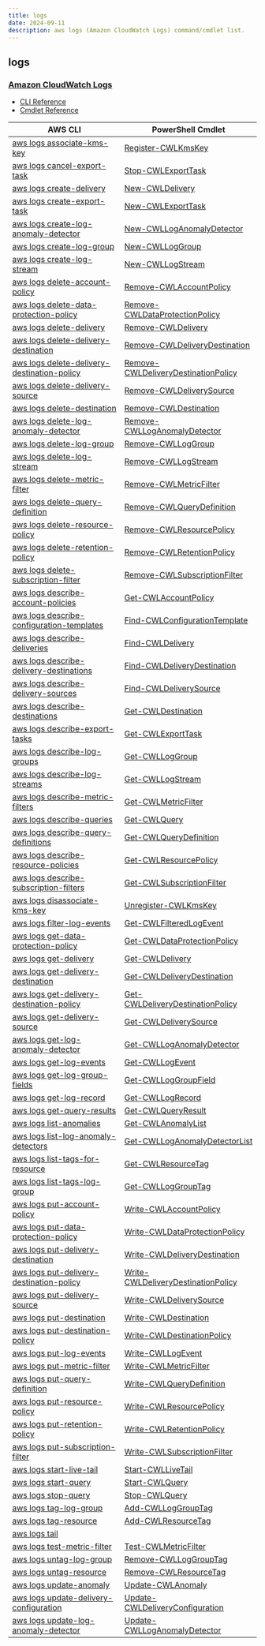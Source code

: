 ```yaml
---
title: logs
date: 2024-09-11
description: aws logs (Amazon CloudWatch Logs) command/cmdlet list.
---
```


## logs

### [Amazon CloudWatch Logs](https://aws.amazon.com/cloudwatch/)

* [CLI Reference](https://awscli.amazonaws.com/v2/documentation/api/latest/reference/logs/index.html)
* [Cmdlet Reference](https://docs.aws.amazon.com/powershell/latest/reference/items/Amazon_CloudWatch_Logs_cmdlets.html)

|AWS CLI|PowerShell Cmdlet|
|----|----|
|[aws logs associate-kms-key](https://awscli.amazonaws.com/v2/documentation/api/latest/reference/logs/associate-kms-key.html)|[Register-CWLKmsKey](https://docs.aws.amazon.com/powershell/latest/reference/items/Register-CWLKmsKey.html)|
|[aws logs cancel-export-task](https://awscli.amazonaws.com/v2/documentation/api/latest/reference/logs/cancel-export-task.html)|[Stop-CWLExportTask](https://docs.aws.amazon.com/powershell/latest/reference/items/Stop-CWLExportTask.html)|
|[aws logs create-delivery](https://awscli.amazonaws.com/v2/documentation/api/latest/reference/logs/create-delivery.html)|[New-CWLDelivery](https://docs.aws.amazon.com/powershell/latest/reference/items/New-CWLDelivery.html)|
|[aws logs create-export-task](https://awscli.amazonaws.com/v2/documentation/api/latest/reference/logs/create-export-task.html)|[New-CWLExportTask](https://docs.aws.amazon.com/powershell/latest/reference/items/New-CWLExportTask.html)|
|[aws logs create-log-anomaly-detector](https://awscli.amazonaws.com/v2/documentation/api/latest/reference/logs/create-log-anomaly-detector.html)|[New-CWLLogAnomalyDetector](https://docs.aws.amazon.com/powershell/latest/reference/items/New-CWLLogAnomalyDetector.html)|
|[aws logs create-log-group](https://awscli.amazonaws.com/v2/documentation/api/latest/reference/logs/create-log-group.html)|[New-CWLLogGroup](https://docs.aws.amazon.com/powershell/latest/reference/items/New-CWLLogGroup.html)|
|[aws logs create-log-stream](https://awscli.amazonaws.com/v2/documentation/api/latest/reference/logs/create-log-stream.html)|[New-CWLLogStream](https://docs.aws.amazon.com/powershell/latest/reference/items/New-CWLLogStream.html)|
|[aws logs delete-account-policy](https://awscli.amazonaws.com/v2/documentation/api/latest/reference/logs/delete-account-policy.html)|[Remove-CWLAccountPolicy](https://docs.aws.amazon.com/powershell/latest/reference/items/Remove-CWLAccountPolicy.html)|
|[aws logs delete-data-protection-policy](https://awscli.amazonaws.com/v2/documentation/api/latest/reference/logs/delete-data-protection-policy.html)|[Remove-CWLDataProtectionPolicy](https://docs.aws.amazon.com/powershell/latest/reference/items/Remove-CWLDataProtectionPolicy.html)|
|[aws logs delete-delivery](https://awscli.amazonaws.com/v2/documentation/api/latest/reference/logs/delete-delivery.html)|[Remove-CWLDelivery](https://docs.aws.amazon.com/powershell/latest/reference/items/Remove-CWLDelivery.html)|
|[aws logs delete-delivery-destination](https://awscli.amazonaws.com/v2/documentation/api/latest/reference/logs/delete-delivery-destination.html)|[Remove-CWLDeliveryDestination](https://docs.aws.amazon.com/powershell/latest/reference/items/Remove-CWLDeliveryDestination.html)|
|[aws logs delete-delivery-destination-policy](https://awscli.amazonaws.com/v2/documentation/api/latest/reference/logs/delete-delivery-destination-policy.html)|[Remove-CWLDeliveryDestinationPolicy](https://docs.aws.amazon.com/powershell/latest/reference/items/Remove-CWLDeliveryDestinationPolicy.html)|
|[aws logs delete-delivery-source](https://awscli.amazonaws.com/v2/documentation/api/latest/reference/logs/delete-delivery-source.html)|[Remove-CWLDeliverySource](https://docs.aws.amazon.com/powershell/latest/reference/items/Remove-CWLDeliverySource.html)|
|[aws logs delete-destination](https://awscli.amazonaws.com/v2/documentation/api/latest/reference/logs/delete-destination.html)|[Remove-CWLDestination](https://docs.aws.amazon.com/powershell/latest/reference/items/Remove-CWLDestination.html)|
|[aws logs delete-log-anomaly-detector](https://awscli.amazonaws.com/v2/documentation/api/latest/reference/logs/delete-log-anomaly-detector.html)|[Remove-CWLLogAnomalyDetector](https://docs.aws.amazon.com/powershell/latest/reference/items/Remove-CWLLogAnomalyDetector.html)|
|[aws logs delete-log-group](https://awscli.amazonaws.com/v2/documentation/api/latest/reference/logs/delete-log-group.html)|[Remove-CWLLogGroup](https://docs.aws.amazon.com/powershell/latest/reference/items/Remove-CWLLogGroup.html)|
|[aws logs delete-log-stream](https://awscli.amazonaws.com/v2/documentation/api/latest/reference/logs/delete-log-stream.html)|[Remove-CWLLogStream](https://docs.aws.amazon.com/powershell/latest/reference/items/Remove-CWLLogStream.html)|
|[aws logs delete-metric-filter](https://awscli.amazonaws.com/v2/documentation/api/latest/reference/logs/delete-metric-filter.html)|[Remove-CWLMetricFilter](https://docs.aws.amazon.com/powershell/latest/reference/items/Remove-CWLMetricFilter.html)|
|[aws logs delete-query-definition](https://awscli.amazonaws.com/v2/documentation/api/latest/reference/logs/delete-query-definition.html)|[Remove-CWLQueryDefinition](https://docs.aws.amazon.com/powershell/latest/reference/items/Remove-CWLQueryDefinition.html)|
|[aws logs delete-resource-policy](https://awscli.amazonaws.com/v2/documentation/api/latest/reference/logs/delete-resource-policy.html)|[Remove-CWLResourcePolicy](https://docs.aws.amazon.com/powershell/latest/reference/items/Remove-CWLResourcePolicy.html)|
|[aws logs delete-retention-policy](https://awscli.amazonaws.com/v2/documentation/api/latest/reference/logs/delete-retention-policy.html)|[Remove-CWLRetentionPolicy](https://docs.aws.amazon.com/powershell/latest/reference/items/Remove-CWLRetentionPolicy.html)|
|[aws logs delete-subscription-filter](https://awscli.amazonaws.com/v2/documentation/api/latest/reference/logs/delete-subscription-filter.html)|[Remove-CWLSubscriptionFilter](https://docs.aws.amazon.com/powershell/latest/reference/items/Remove-CWLSubscriptionFilter.html)|
|[aws logs describe-account-policies](https://awscli.amazonaws.com/v2/documentation/api/latest/reference/logs/describe-account-policies.html)|[Get-CWLAccountPolicy](https://docs.aws.amazon.com/powershell/latest/reference/items/Get-CWLAccountPolicy.html)|
|[aws logs describe-configuration-templates](https://awscli.amazonaws.com/v2/documentation/api/latest/reference/logs/describe-configuration-templates.html)|[Find-CWLConfigurationTemplate](https://docs.aws.amazon.com/powershell/latest/reference/items/Find-CWLConfigurationTemplate.html)|
|[aws logs describe-deliveries](https://awscli.amazonaws.com/v2/documentation/api/latest/reference/logs/describe-deliveries.html)|[Find-CWLDelivery](https://docs.aws.amazon.com/powershell/latest/reference/items/Find-CWLDelivery.html)|
|[aws logs describe-delivery-destinations](https://awscli.amazonaws.com/v2/documentation/api/latest/reference/logs/describe-delivery-destinations.html)|[Find-CWLDeliveryDestination](https://docs.aws.amazon.com/powershell/latest/reference/items/Find-CWLDeliveryDestination.html)|
|[aws logs describe-delivery-sources](https://awscli.amazonaws.com/v2/documentation/api/latest/reference/logs/describe-delivery-sources.html)|[Find-CWLDeliverySource](https://docs.aws.amazon.com/powershell/latest/reference/items/Find-CWLDeliverySource.html)|
|[aws logs describe-destinations](https://awscli.amazonaws.com/v2/documentation/api/latest/reference/logs/describe-destinations.html)|[Get-CWLDestination](https://docs.aws.amazon.com/powershell/latest/reference/items/Get-CWLDestination.html)|
|[aws logs describe-export-tasks](https://awscli.amazonaws.com/v2/documentation/api/latest/reference/logs/describe-export-tasks.html)|[Get-CWLExportTask](https://docs.aws.amazon.com/powershell/latest/reference/items/Get-CWLExportTask.html)|
|[aws logs describe-log-groups](https://awscli.amazonaws.com/v2/documentation/api/latest/reference/logs/describe-log-groups.html)|[Get-CWLLogGroup](https://docs.aws.amazon.com/powershell/latest/reference/items/Get-CWLLogGroup.html)|
|[aws logs describe-log-streams](https://awscli.amazonaws.com/v2/documentation/api/latest/reference/logs/describe-log-streams.html)|[Get-CWLLogStream](https://docs.aws.amazon.com/powershell/latest/reference/items/Get-CWLLogStream.html)|
|[aws logs describe-metric-filters](https://awscli.amazonaws.com/v2/documentation/api/latest/reference/logs/describe-metric-filters.html)|[Get-CWLMetricFilter](https://docs.aws.amazon.com/powershell/latest/reference/items/Get-CWLMetricFilter.html)|
|[aws logs describe-queries](https://awscli.amazonaws.com/v2/documentation/api/latest/reference/logs/describe-queries.html)|[Get-CWLQuery](https://docs.aws.amazon.com/powershell/latest/reference/items/Get-CWLQuery.html)|
|[aws logs describe-query-definitions](https://awscli.amazonaws.com/v2/documentation/api/latest/reference/logs/describe-query-definitions.html)|[Get-CWLQueryDefinition](https://docs.aws.amazon.com/powershell/latest/reference/items/Get-CWLQueryDefinition.html)|
|[aws logs describe-resource-policies](https://awscli.amazonaws.com/v2/documentation/api/latest/reference/logs/describe-resource-policies.html)|[Get-CWLResourcePolicy](https://docs.aws.amazon.com/powershell/latest/reference/items/Get-CWLResourcePolicy.html)|
|[aws logs describe-subscription-filters](https://awscli.amazonaws.com/v2/documentation/api/latest/reference/logs/describe-subscription-filters.html)|[Get-CWLSubscriptionFilter](https://docs.aws.amazon.com/powershell/latest/reference/items/Get-CWLSubscriptionFilter.html)|
|[aws logs disassociate-kms-key](https://awscli.amazonaws.com/v2/documentation/api/latest/reference/logs/disassociate-kms-key.html)|[Unregister-CWLKmsKey](https://docs.aws.amazon.com/powershell/latest/reference/items/Unregister-CWLKmsKey.html)|
|[aws logs filter-log-events](https://awscli.amazonaws.com/v2/documentation/api/latest/reference/logs/filter-log-events.html)|[Get-CWLFilteredLogEvent](https://docs.aws.amazon.com/powershell/latest/reference/items/Get-CWLFilteredLogEvent.html)|
|[aws logs get-data-protection-policy](https://awscli.amazonaws.com/v2/documentation/api/latest/reference/logs/get-data-protection-policy.html)|[Get-CWLDataProtectionPolicy](https://docs.aws.amazon.com/powershell/latest/reference/items/Get-CWLDataProtectionPolicy.html)|
|[aws logs get-delivery](https://awscli.amazonaws.com/v2/documentation/api/latest/reference/logs/get-delivery.html)|[Get-CWLDelivery](https://docs.aws.amazon.com/powershell/latest/reference/items/Get-CWLDelivery.html)|
|[aws logs get-delivery-destination](https://awscli.amazonaws.com/v2/documentation/api/latest/reference/logs/get-delivery-destination.html)|[Get-CWLDeliveryDestination](https://docs.aws.amazon.com/powershell/latest/reference/items/Get-CWLDeliveryDestination.html)|
|[aws logs get-delivery-destination-policy](https://awscli.amazonaws.com/v2/documentation/api/latest/reference/logs/get-delivery-destination-policy.html)|[Get-CWLDeliveryDestinationPolicy](https://docs.aws.amazon.com/powershell/latest/reference/items/Get-CWLDeliveryDestinationPolicy.html)|
|[aws logs get-delivery-source](https://awscli.amazonaws.com/v2/documentation/api/latest/reference/logs/get-delivery-source.html)|[Get-CWLDeliverySource](https://docs.aws.amazon.com/powershell/latest/reference/items/Get-CWLDeliverySource.html)|
|[aws logs get-log-anomaly-detector](https://awscli.amazonaws.com/v2/documentation/api/latest/reference/logs/get-log-anomaly-detector.html)|[Get-CWLLogAnomalyDetector](https://docs.aws.amazon.com/powershell/latest/reference/items/Get-CWLLogAnomalyDetector.html)|
|[aws logs get-log-events](https://awscli.amazonaws.com/v2/documentation/api/latest/reference/logs/get-log-events.html)|[Get-CWLLogEvent](https://docs.aws.amazon.com/powershell/latest/reference/items/Get-CWLLogEvent.html)|
|[aws logs get-log-group-fields](https://awscli.amazonaws.com/v2/documentation/api/latest/reference/logs/get-log-group-fields.html)|[Get-CWLLogGroupField](https://docs.aws.amazon.com/powershell/latest/reference/items/Get-CWLLogGroupField.html)|
|[aws logs get-log-record](https://awscli.amazonaws.com/v2/documentation/api/latest/reference/logs/get-log-record.html)|[Get-CWLLogRecord](https://docs.aws.amazon.com/powershell/latest/reference/items/Get-CWLLogRecord.html)|
|[aws logs get-query-results](https://awscli.amazonaws.com/v2/documentation/api/latest/reference/logs/get-query-results.html)|[Get-CWLQueryResult](https://docs.aws.amazon.com/powershell/latest/reference/items/Get-CWLQueryResult.html)|
|[aws logs list-anomalies](https://awscli.amazonaws.com/v2/documentation/api/latest/reference/logs/list-anomalies.html)|[Get-CWLAnomalyList](https://docs.aws.amazon.com/powershell/latest/reference/items/Get-CWLAnomalyList.html)|
|[aws logs list-log-anomaly-detectors](https://awscli.amazonaws.com/v2/documentation/api/latest/reference/logs/list-log-anomaly-detectors.html)|[Get-CWLLogAnomalyDetectorList](https://docs.aws.amazon.com/powershell/latest/reference/items/Get-CWLLogAnomalyDetectorList.html)|
|[aws logs list-tags-for-resource](https://awscli.amazonaws.com/v2/documentation/api/latest/reference/logs/list-tags-for-resource.html)|[Get-CWLResourceTag](https://docs.aws.amazon.com/powershell/latest/reference/items/Get-CWLResourceTag.html)|
|[aws logs list-tags-log-group](https://awscli.amazonaws.com/v2/documentation/api/latest/reference/logs/list-tags-log-group.html)|[Get-CWLLogGroupTag](https://docs.aws.amazon.com/powershell/latest/reference/items/Get-CWLLogGroupTag.html)|
|[aws logs put-account-policy](https://awscli.amazonaws.com/v2/documentation/api/latest/reference/logs/put-account-policy.html)|[Write-CWLAccountPolicy](https://docs.aws.amazon.com/powershell/latest/reference/items/Write-CWLAccountPolicy.html)|
|[aws logs put-data-protection-policy](https://awscli.amazonaws.com/v2/documentation/api/latest/reference/logs/put-data-protection-policy.html)|[Write-CWLDataProtectionPolicy](https://docs.aws.amazon.com/powershell/latest/reference/items/Write-CWLDataProtectionPolicy.html)|
|[aws logs put-delivery-destination](https://awscli.amazonaws.com/v2/documentation/api/latest/reference/logs/put-delivery-destination.html)|[Write-CWLDeliveryDestination](https://docs.aws.amazon.com/powershell/latest/reference/items/Write-CWLDeliveryDestination.html)|
|[aws logs put-delivery-destination-policy](https://awscli.amazonaws.com/v2/documentation/api/latest/reference/logs/put-delivery-destination-policy.html)|[Write-CWLDeliveryDestinationPolicy](https://docs.aws.amazon.com/powershell/latest/reference/items/Write-CWLDeliveryDestinationPolicy.html)|
|[aws logs put-delivery-source](https://awscli.amazonaws.com/v2/documentation/api/latest/reference/logs/put-delivery-source.html)|[Write-CWLDeliverySource](https://docs.aws.amazon.com/powershell/latest/reference/items/Write-CWLDeliverySource.html)|
|[aws logs put-destination](https://awscli.amazonaws.com/v2/documentation/api/latest/reference/logs/put-destination.html)|[Write-CWLDestination](https://docs.aws.amazon.com/powershell/latest/reference/items/Write-CWLDestination.html)|
|[aws logs put-destination-policy](https://awscli.amazonaws.com/v2/documentation/api/latest/reference/logs/put-destination-policy.html)|[Write-CWLDestinationPolicy](https://docs.aws.amazon.com/powershell/latest/reference/items/Write-CWLDestinationPolicy.html)|
|[aws logs put-log-events](https://awscli.amazonaws.com/v2/documentation/api/latest/reference/logs/put-log-events.html)|[Write-CWLLogEvent](https://docs.aws.amazon.com/powershell/latest/reference/items/Write-CWLLogEvent.html)|
|[aws logs put-metric-filter](https://awscli.amazonaws.com/v2/documentation/api/latest/reference/logs/put-metric-filter.html)|[Write-CWLMetricFilter](https://docs.aws.amazon.com/powershell/latest/reference/items/Write-CWLMetricFilter.html)|
|[aws logs put-query-definition](https://awscli.amazonaws.com/v2/documentation/api/latest/reference/logs/put-query-definition.html)|[Write-CWLQueryDefinition](https://docs.aws.amazon.com/powershell/latest/reference/items/Write-CWLQueryDefinition.html)|
|[aws logs put-resource-policy](https://awscli.amazonaws.com/v2/documentation/api/latest/reference/logs/put-resource-policy.html)|[Write-CWLResourcePolicy](https://docs.aws.amazon.com/powershell/latest/reference/items/Write-CWLResourcePolicy.html)|
|[aws logs put-retention-policy](https://awscli.amazonaws.com/v2/documentation/api/latest/reference/logs/put-retention-policy.html)|[Write-CWLRetentionPolicy](https://docs.aws.amazon.com/powershell/latest/reference/items/Write-CWLRetentionPolicy.html)|
|[aws logs put-subscription-filter](https://awscli.amazonaws.com/v2/documentation/api/latest/reference/logs/put-subscription-filter.html)|[Write-CWLSubscriptionFilter](https://docs.aws.amazon.com/powershell/latest/reference/items/Write-CWLSubscriptionFilter.html)|
|[aws logs start-live-tail](https://awscli.amazonaws.com/v2/documentation/api/latest/reference/logs/start-live-tail.html)|[Start-CWLLiveTail](https://docs.aws.amazon.com/powershell/latest/reference/items/Start-CWLLiveTail.html)|
|[aws logs start-query](https://awscli.amazonaws.com/v2/documentation/api/latest/reference/logs/start-query.html)|[Start-CWLQuery](https://docs.aws.amazon.com/powershell/latest/reference/items/Start-CWLQuery.html)|
|[aws logs stop-query](https://awscli.amazonaws.com/v2/documentation/api/latest/reference/logs/stop-query.html)|[Stop-CWLQuery](https://docs.aws.amazon.com/powershell/latest/reference/items/Stop-CWLQuery.html)|
|[aws logs tag-log-group](https://awscli.amazonaws.com/v2/documentation/api/latest/reference/logs/tag-log-group.html)|[Add-CWLLogGroupTag](https://docs.aws.amazon.com/powershell/latest/reference/items/Add-CWLLogGroupTag.html)|
|[aws logs tag-resource](https://awscli.amazonaws.com/v2/documentation/api/latest/reference/logs/tag-resource.html)|[Add-CWLResourceTag](https://docs.aws.amazon.com/powershell/latest/reference/items/Add-CWLResourceTag.html)|
|[aws logs tail](https://awscli.amazonaws.com/v2/documentation/api/latest/reference/logs/tail.html)||
|[aws logs test-metric-filter](https://awscli.amazonaws.com/v2/documentation/api/latest/reference/logs/test-metric-filter.html)|[Test-CWLMetricFilter](https://docs.aws.amazon.com/powershell/latest/reference/items/Test-CWLMetricFilter.html)|
|[aws logs untag-log-group](https://awscli.amazonaws.com/v2/documentation/api/latest/reference/logs/untag-log-group.html)|[Remove-CWLLogGroupTag](https://docs.aws.amazon.com/powershell/latest/reference/items/Remove-CWLLogGroupTag.html)|
|[aws logs untag-resource](https://awscli.amazonaws.com/v2/documentation/api/latest/reference/logs/untag-resource.html)|[Remove-CWLResourceTag](https://docs.aws.amazon.com/powershell/latest/reference/items/Remove-CWLResourceTag.html)|
|[aws logs update-anomaly](https://awscli.amazonaws.com/v2/documentation/api/latest/reference/logs/update-anomaly.html)|[Update-CWLAnomaly](https://docs.aws.amazon.com/powershell/latest/reference/items/Update-CWLAnomaly.html)|
|[aws logs update-delivery-configuration](https://awscli.amazonaws.com/v2/documentation/api/latest/reference/logs/update-delivery-configuration.html)|[Update-CWLDeliveryConfiguration](https://docs.aws.amazon.com/powershell/latest/reference/items/Update-CWLDeliveryConfiguration.html)|
|[aws logs update-log-anomaly-detector](https://awscli.amazonaws.com/v2/documentation/api/latest/reference/logs/update-log-anomaly-detector.html)|[Update-CWLLogAnomalyDetector](https://docs.aws.amazon.com/powershell/latest/reference/items/Update-CWLLogAnomalyDetector.html)|

